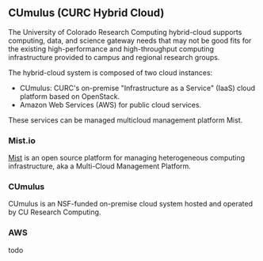 ## CUmulus (CURC Hybrid Cloud)

The University of Colorado Research Computing hybrid-cloud supports computing, data, and science gateway needs that may not be good fits for the existing high-performance and high-throughput computing infrastructure provided to campus and regional research groups.

The hybrid-cloud system is composed of two cloud instances: 
- CUmulus: CURC's on-premise "Infrastructure as a Service" (IaaS) cloud platform based on OpenStack. 
- Amazon Web Services (AWS) for public cloud services.

These services can be managed multicloud management platform Mist.

### Mist.io

[Mist](https://mist.io/) is an open source platform for managing heterogeneous computing infrastructure, aka a Multi-Cloud Management Platform.

### CUmulus

CUmulus is an NSF-funded on-premise cloud system hosted and operated by CU Research Computing.

### AWS 

todo
